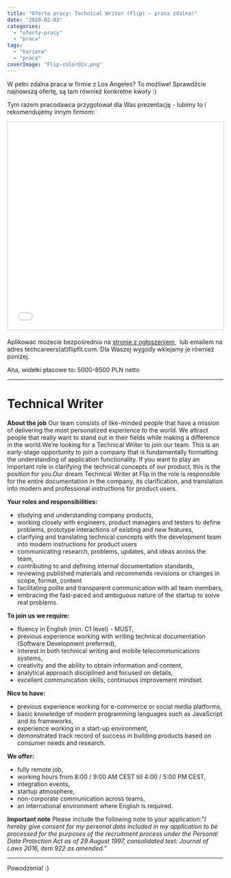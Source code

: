```yaml
---
title: "Oferta pracy: Technical Writer (Flip) – praca zdalna!"
date: "2020-02-03"
categories:
  - "oferty-pracy"
  - "praca"
tags:
  - "kariera"
  - "praca"
coverImage: "Flip-color@2x.png"
---
```


W pełni zdalna praca w firmie z Los Angeles? To możliwe! Sprawdźcie najnowszą ofertę, są tam również konkretne kwoty :)

Tym razem pracodawca przygotował dla Was prezentację - lubimy to i rekomendujemy innym firmom:

<iframe style="border: 1px solid #CCC; border-width: 1px; margin-bottom: 5px; max-width: 100%;" src="//www.slideshare.net/slideshow/embed_code/key/3Xr29FsJgAfgCY" width="595" height="485" frameborder="0" marginwidth="0" marginheight="0" scrolling="no" allowfullscreen="allowfullscreen"></iframe>

Aplikować możecie bezpośrednio na [stronie z ogłoszeniem](https://justjoin.it/offers/flipfit-technical-writer),  lub emailem na adres techcareers(at)flipfit.com. Dla Waszej wygody wklejamy je również poniżej.

Aha, widełki płacowe to: 5000-8500 PLN netto

---

# **Technical Writer**

**About the job** Our team consists of like-minded people that have a mission of delivering the most personalized experience to the world. We attract people that really want to stand out in their fields while making a difference in the world.We’re looking for a Technical Writer to join our team. This is an early-stage opportunity to join a company that is fundamentally formatting the understanding of application functionality. If you want to play an important role in clarifying the technical concepts of our product, this is the position for you.Our dream Technical Writer at Flip in the role is responsible for the entire documentation in the company, its clarification, and translation into modern and professional instructions for product users.



**Your roles and responsibilities:**



- studying and understanding company products,
- working closely with engineers, product managers and testers to define problems, prototype interactions of existing and new features,
- clarifying and translating technical concepts with the development team into modern instructions for product users
- communicating research, problems, updates, and ideas across the team,
- contributing to and defining internal documentation standards,
- reviewing published materials and recommends revisions or changes in scope, format, content
- facilitating polite and transparent communication with all team members,
- embracing the fast-paced and ambiguous nature of the startup to solve real problems.



**To join us we require:**



- fluency in English (min. C1 level) - MUST,
- previous experience working with writing technical documentation (Software Development preferred),
- interest in both technical writing and mobile telecommunications systems,
- creativity and the ability to obtain information and content,
- analytical approach disciplined and focused on details,
- excellent communication skills, continuous improvement mindset.



**Nice to have:**



- previous experience working for e-commerce or social media platforms,
- basic knowledge of modern programming languages such as JavaScript and its frameworks,
- experience working in a start-up environment,
- demonstrated track record of success in building products based on consumer needs and research.



**We offer:**



- fully remote job,
- working hours from 8:00 / 9:00 AM CEST till 4:00 / 5:00 PM CEST,
- integration events,
- startup atmosphere,
- non-corporate communication across teams,
- an international environment where English is required.



**Important note** Please include the following note to your application:"_I hereby give consent for my personal data included in my application to be processed for the purposes of the recruitment process under the Personal Data Protection Act as of 29 August 1997, consolidated text: Journal of Laws 2016, item 922 as amended."_

---

Powodzenia! :)
